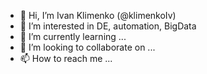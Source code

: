 - 👋 Hi, I’m Ivan Klimenko (@klimenkoIv)
- 👀 I’m interested in DE, automation, BigData
- 🌱 I’m currently learning ...
- 💞️ I’m looking to collaborate on ...
- 📫 How to reach me ...

<!---
klimenkoIv/klimenkoIv is a ✨ special ✨ repository because its `README.md` (this file) appears on your GitHub profile.
You can click the Preview link to take a look at your changes.
--->
